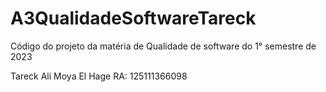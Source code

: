 # A3QualidadeSoftwareTareck

Código do projeto da matéria de Qualidade de software do 1° semestre de 2023

Tareck Ali Moya El Hage
RA: 125111366098
